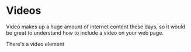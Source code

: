 # Videos

Video makes up a huge amount of internet content these days, so it would be great to understand how to include a video on your web page.

There's a video element